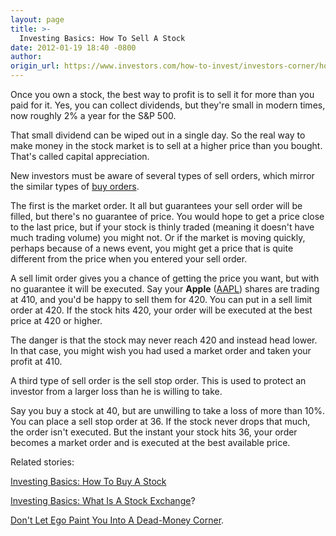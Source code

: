 ```yaml
---
layout: page
title: >-
  Investing Basics: How To Sell A Stock
date: 2012-01-19 18:40 -0800
author: 
origin_url: https://www.investors.com/how-to-invest/investors-corner/how-to-sell-stock-using-market-limit-stop-orders
---
```





Once you own a stock, the best way to profit is to sell it for more than you paid for it. Yes, you can collect dividends, but they're small in modern times, now roughly 2% a year for the S&P 500.


That small dividend can be wiped out in a single day. So the real way to make money in the stock market is to sell at a higher price than you bought. That's called capital appreciation.


New investors must be aware of several types of sell orders, which mirror the similar types of [buy orders](http://education.investors.com/Article/598080/201201181604/how-to-buy-stock-using-market-limit-buy-stop-orders.htm).


The first is the market order. It all but guarantees your sell order will be filled, but there's no guarantee of price. You would hope to get a price close to the last price, but if your stock is thinly traded (meaning it doesn't have much trading volume) you might not. Or if the market is moving quickly, perhaps because of a news event, you might get a price that is quite different from the price when you entered your sell order.


A sell limit order gives you a chance of getting the price you want, but with no guarantee it will be executed. Say your **Apple** ([AAPL](https://research.investors.com/quote.aspx?symbol=AAPL)) shares are trading at 410, and you'd be happy to sell them for 420. You can put in a sell limit order at 420. If the stock hits 420, your order will be executed at the best price at 420 or higher.


The danger is that the stock may never reach 420 and instead head lower. In that case, you might wish you had used a market order and taken your profit at 410.


A third type of sell order is the sell stop order. This is used to protect an investor from a larger loss than he is willing to take.


Say you buy a stock at 40, but are unwilling to take a loss of more than 10%. You can place a sell stop order at 36. If the stock never drops that much, the order isn't executed. But the instant your stock hits 36, your order becomes a market order and is executed at the best available price.


Related stories:


[Investing Basics: How To Buy A Stock](http://education.investors.com/Article/598080/201201181604/how-to-buy-stock-using-market-limit-buy-stop-orders.htm)


[Investing Basics: What Is A Stock Exchange](http://education.investors.com/Article/592843/201111251601/stock-exchange-is-market-for-trading-securities.htm)?


[Don't Let Ego Paint You Into A Dead-Money Corner](http://education.investors.com/Article/591691/201111151352/These-Steps-Can-Help-Keep-Ego-Out-Of-Investing-Game.htm?Ntt=invetors-corner-cut-losses-at-8).




